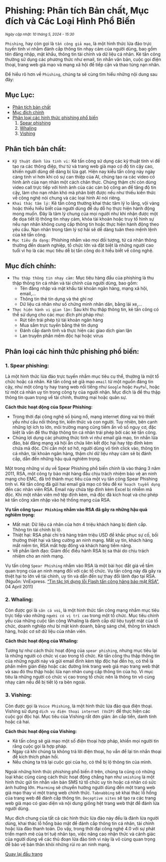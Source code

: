 # <a name="top"></a> Phishing: Phân tích Bản chất, Mục đích và Các Loại Hình Phổ Biến

<small>*Ngày cập nhật: 10 tháng 5, 2024 - 15:30*</small>

`Phishing`, hay còn gọi là `tấn công giả mạo`, là một hình thức lừa đảo trực tuyến tinh vi nhằm đánh cắp thông tin nhạy cảm của người dùng, bao gồm tên đăng nhập, mật khẩu, thông tin tài chính và dữ liệu cá nhân. Kẻ tấn công thường sử dụng các phương thức như email, tin nhắn văn bản, cuộc gọi điện thoại, trang web giả mạo và mạng xã hội để tiếp cận và thao túng nạn nhân.

Để hiểu rõ hơn về `Phishing`, chúng ta sẽ cùng tìm hiểu những nội dung sau đây:

## Mục Lục:
- [Phân tích bản chất](#phan-tich-ban-chat)
- [Mục đích chính](#muc-dich-chinh)
- [Phân loại các hình thức phishing phổ biến](#phan-loai-cac-hinh-thuc-phishing-pho-bien)
    1. [Spear phishing](#spear-phishing)
    2. [Whaling](#whaling)
    3. [Vishing](#vishing)

<a name="phan-tich-ban-chat"></a>
## Phân tích bản chất:
- `Kỹ thuật đánh lừa tinh vi:` Kẻ tấn công sử dụng các kỹ thuật tinh vi để tạo ra các thông điệp, thư từ và trang web giả mạo có độ tin cậy cao, khiến người dùng dễ dàng bị lừa gạt. Hiện nay kiểu tấn công này ngày càng tinh vi hơn khi có sự can thiệp của AI, chúng tạo ra các video có hình ảnh của nạn nhân một cách chân thực. Chúng thậm chí còn dùng video call trực tiếp với hình ảnh của các cán bộ công an để tăng độ tin cậy, làm cho nạn nhân khó mà phân biệt được nếu như thiếu kiến thức về công nghệ nói chung và các loại hình AI nói riêng.
- `Khai thác tâm lý:` Kẻ tấn công thường khai thác tâm lý lo lắng, vội vàng hoặc thiếu hiểu biết của người dùng để dụ dỗ họ thực hiện hành động mong muốn. Đây là tâm lý chung của mọi người như khi nhận được một đe dọa tiết lộ thông tin nhạy cảm, khóa tài khoản hoặc truy tố hình sự nếu nạn nhân không cung cấp thông tin hoặc thực hiện hành động theo yêu cầu. Nạn nhân trong tâm lý sợ hãi sẽ dễ dàng tuân theo mệnh lệnh của kẻ tấn công.
- `Mục tiêu đa dạng:` Phishing nhắm vào mọi đối tượng, từ cá nhân thông thường đến doanh nghiệp, tổ chức lớn và đặt biệt là những người cao tuổi vì họ là các mục tiêu dễ bị tấn công do ít hiểu biết về công nghệ.

<a name="muc-dich-chinh"></a>
## Mục đích chính:
- `Thu thập thông tin nhạy cảm:` Mục tiêu hàng đầu của phishing là thu thập thông tin cá nhân và tài chính của người dùng, bao gồm:
    - Tên đăng nhập và mật khẩu tài khoản ngân hàng, mạng xã hội, email,...
    - Thông tin thẻ tín dụng và thẻ ghi nợ
    - Dữ liệu cá nhân như số chứng minh nhân dân, bằng lái xe,...
- `Thực hiện hành vi gian lận:` Sau khi thu thập thông tin, kẻ tấn công có thể sử dụng cho các mục đích phi pháp như:
    - Rút tiền trái phép từ tài khoản ngân hàng
    - Mua sắm trực tuyến bằng thẻ tín dụng
    - Đánh cắp danh tính và thực hiện các giao dịch gian lận
    - Lan truyền phần mềm độc hại hoặc virus

<a name="phan-loai-cac-hinh-thuc-phishing-pho-bien"></a>
## Phân loại các hình thức phishing phổ biến:

<a name="spear-phishing"></a>
### 1. Spear phishing:
Là một hình thức lừa đảo trực tuyến nhắm mục tiêu cụ thể, thường là một tổ chức hoặc cá nhân. Kẻ tấn công sẽ giả mạo `email` từ một nguồn đáng tin cậy, như một công ty hay trang web nổi tiếng như `Google` hoặc `PayPal`, hoặc từ một cá nhân uy tín trong công ty của người nhận. Mục đích là để thu thập thông tin quan trọng về tài chính, thương mại hoặc quân sự.

**Cách thức hoạt động của Spear Phishing:**
- Trong thời đại công nghệ số bùng nổ, mạng internet đóng vai trò thiết yếu như cầu nối thông tin, kiến thức và con người. Tuy nhiên, bên cạnh những lợi ích to lớn, môi trường mạng cũng tiềm ẩn vô số nguy cơ, đặc biệt là vấn đề thu thập thông tin cá nhân trái phép bởi các kẻ tấn công.
- Chúng lợi dụng các phương thức tinh vi như email giả mạo, tin nhắn lừa đảo, bài đăng mạng xã hội ẩn chứa liên kết độc hại hay tệp đính kèm chứa mã độc. Chỉ cần một sơ hở, người dùng vô tình click vào, thông tin cá nhân, tài khoản ngân hàng, thậm chí dữ liệu nhạy cảm sẽ bị đánh cắp, dẫn đến những hậu quả nghiêm trọng.

Một trong những ví dụ về Spear Phishing phổ biến chính là vào tháng 3 năm 2011, RSA, một công ty bảo mật hàng đầu chịu trách nhiệm bảo vệ an ninh mạng cho EMC, đã trở thành mục tiêu của một vụ tấn công Spear Phishing tinh vi. Kẻ tấn công đã gửi hai email giả mạo có tiêu đề `Kế hoạch tuyển dụng` đến các nhân viên RSA. Email này chứa tệp đính kèm Excel bị nhiễm mã độc. Khi một nhân viên mở tệp đính kèm, mã độc đã kích hoạt và cho phép kẻ tấn công xâm nhập vào hệ thống mạng của RSA.

**Vụ tấn công `Spear Phishing` nhắm vào RSA đã gây ra những hậu quả nghiêm trọng:**
- Mất mát: Dữ liệu cá nhân của hơn 4 triệu khách hàng bị đánh cắp. Thông tin tài chính bị lộ.
- Thiệt hại: RSA phải chi trả hàng trăm triệu USD để khắc phục sự cố, bồi thường thiệt hại và tăng cường an ninh mạng. Mất uy tín, khách hàng mất niềm tin, RSA mất hợp đồng và khách hàng tiềm năng.
- Về phần lãnh đạo: Giám đốc điều hành RSA bị sa thải do chịu trách nhiệm cho an ninh mạng.

Vụ tấn công `Spear Phishing` nhắm vào RSA là một bài học đắt giá về tầm quan trọng của an ninh mạng đối với các tổ chức. Vụ tấn công này đã gây ra thiệt hại to lớn về tài chính, uy tín và dẫn đến sự thay đổi lãnh đạo tại RSA.\
(Nguồn: VnExpress. [“Tin tặc lợi dụng lỗi Flash tấn công hãng bảo mật RSA”](https://vnexpress.net/tin-tac-loi-dung-loi-flash-tan-cong-hang-bao-mat-rsa-1544368.html?gidzl=nA-lQewpX5d0jQTjYQY7NCcsfMgVhezHXB-aPykarLtLlA4xdwM22zwzypoGezbRtkZzF65uA183ZhM8M0), 04 April 2011)

<a name="whaling"></a>
### 2. Whaling:
Còn được gọi là `săn cá voi`, là một hình thức tấn công mạng nhắm mục tiêu trực tiếp vào những `người có vị trí cao` trong một tổ chức. Mục tiêu chính yếu của những cuộc tấn công Whaling là đánh cắp dữ liệu tuyệt mật của tổ chức, doanh nghiệp như bí mật kinh doanh, bằng sáng chế, thông tin khách hàng, hoặc cơ sở dữ liệu của nhân viên.

**Cách thức hoạt động của Whaling:**

Tương tự như cách thức hoạt động của `spear phishing`, nhưng mục tiêu lại là những người có chức vị cao trong tổ chức. Kẻ tấn công thu thập thông tin của những người này và gửi email đính kèm tệp độc hại đến họ, có thể là phần mềm gián điệp hoặc các đường link trang web giả mạo trang web thật và sau đó thu thập hoặc lừa nạn nhân cung cấp thông tin của họ. Vì mục tiêu là những người có chức vị cao trong tổ chức nên là thông tin vô cùng nhạy cảm nếu để bị tiết lộ ra bên ngoài.

<a name="vishing"></a>
### 3. Vishing: 
Còn được gọi là `Voice Phishing`, là một hình thức lừa đảo qua điện thoại. Vishing sử dụng `dịch vụ điện thoại internet (VoIP)` để thực hiện các cuộc gọi độc hại. Mục tiêu của Vishing rất đơn giản: ăn cắp tiền, danh tính hoặc cả hai.

**Cách thức hoạt động của Vishing:**
- Kẻ tấn công sẽ giả mạo một số điện thoại hợp pháp, khiến mọi người tin rằng cuộc gọi là hợp pháp.
- Ngay cả khi chúng ta không trả lời điện thoại, họ vẫn để lại tin nhắn thoại để kích thích phản hồi.
- Nếu chúng ta trả lại cuộc gọi của họ, có thể bị lộ thông tin của mình.

Ngoài những hình thức phishing phổ biến ở trên, chúng ta cũng có những loại khác cũng cùng cách thức hoạt động chẳng hạn như `smishing` là một hình thức gửi tin nhắn văn bản SMS từ tổ chức uy tín hoặc cá nhân có sức ảnh hưởng lớn. `Pharming` sẽ chuyển hướng người dùng đến một trang web giả mạo thay vì một trang web chính thức. `Tabnabbing` sẽ khai thác lỗ hổng của trang web để đánh cắp thông tin. `Deceptive sites` sẽ tạo ra các trang web giả mạo có giao diện và nội dung giống hệt trang web thật để đánh lừa người dùng.

Mục đích chung của tất cả các hình thức lừa đảo này đều là đánh lừa người dùng, khai thác lỗ hổng bảo mật để đánh cắp thông tin cá nhân, tài chính hoặc lừa đảo thanh toán. Do vậy, trong thời đại công nghệ 4.0 với sự phát triển mạnh mẽ của trí tuệ nhân tạo, việc nâng cao nhận thức và cảnh giác của người dùng về các thủ đoạn lừa đảo tinh vi này là vô cùng quan trọng để bảo vệ bản thân khỏi những rủi ro an ninh mạng.

[Quay lại đầu trang](#top)









